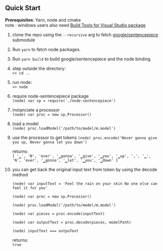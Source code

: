 ## Quick Start

**Prerequisites**: Yarn, node and cmake  
note : windows users also need [Build Tools for Visual Studio package](https://visualstudio.microsoft.com/fr/downloads/?rr=https%3A%2F%2Fwww.google.com%2F)

1. clone the repo using the `--recursive` arg to fetch [google/sentencepiece](https://github.com/google/sentencepiece) submodule
1. Run `yarn` to fetch node packages.
1. Run `yarn build` to build google/sentencepiece and the node binding
1. step outside the directory:  
    `>> cd ..`
1. run node:  
    `>> node`
1. require node-sentencepiece package  
    `(node) var sp = require('./node-sentencepiece')`
1. instanciate a processor  
    `(node) var proc = new sp.Processor()`
1. load a model  
    `(node) proc.loadModel('/path/to/model/m.model')`
1. use the processor to get tokens
    `(node) proc.encode('Never gonna give you up, Never gonna let you down')`
        
    returns:  
    `[ '▁',
        'N',
        'ever',
        '▁gonna',
        '▁give',
        '▁you',
        '▁up',
        ',',
        '▁',
        'N',
        'ever',
        '▁gonna',
        '▁let',
        '▁you',
        '▁down' ]`

1. you can get back the original input text from token by using the decode method  

    `(node) var inputText = 'Feel the rain on your skin No one else can feel it for you'`  

    `(node) var proc = new sp.Processor()`  

    `(node) proc.loadModel('/path/to/model/m.model')`
         
    `(node) var pieces = proc.encode(inputText)` 
        
    `(node) var outputText = proc.decode(pieces, modelPath)`

    `(node) inputText === outpuText`

    returns:  
    `true`

